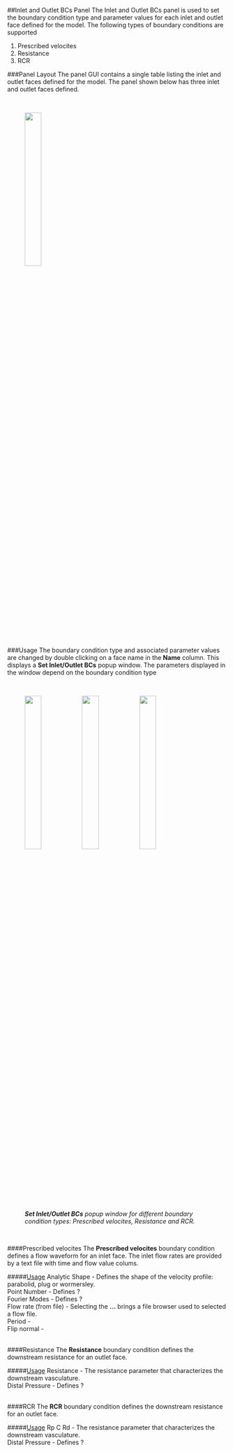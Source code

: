 
##Inlet and Outlet BCs Panel
The Inlet and Outlet BCs panel is used to set the boundary condition type and parameter values for each inlet and outlet 
face defined for the model. The following types of boundary conditions are supported
<ol>
  <li>Prescribed velocites</li>
  <li>Resistance</li>
  <li>RCR</li>
</ol>

###Panel Layout
The panel GUI contains a single table listing the inlet and outlet faces defined for the model. The panel shown below has 
three inlet and outlet faces defined.

<br>
<figure>
  <img src="documentation/1d_simulation/imgs/bcs-panel.png" style="float: left; width: 30%; margin-right: 1%; margin-bottom: 0.5em;">
  <p style="clear: both;">
</figure>
<br>

###Usage 
The boundary condition type and associated parameter values are changed by double clicking on a face name in the **Name** column. 
This displays a **Set Inlet/Outlet BCs** popup window. The parameters displayed in the window depend on the boundary condition
type

<br>
<figure>
  <img src="documentation/1d_simulation/imgs/bcs-pres-vel.png" style="float: left; width: 30%; margin-right: 1%; margin-bottom: 0.5em;">
  <img src="documentation/1d_simulation/imgs/bcs-res.png" style="float: left; width: 30%; margin-right: 1%; margin-bottom: 0.5em;">
  <img src="documentation/1d_simulation/imgs/bcs-rcr.png" style="float: left; width: 30%; margin-right: 1%; margin-bottom: 0.5em;">
  <p style="clear: both;">
  <figcaption> <i><b>Set Inlet/Outlet BCs</b> popup window for different boundary condition types: Prescribed velocites, Resistance and RCR.</i></figcaption>
</figure>
<br>


####Prescribed velocites 
The **Prescribed velocites** boundary condition defines a flow waveform for an inlet face. The inlet flow rates are provided by a text file
with time and flow value colums. 

#####<u>Usage</u>
Analytic Shape - Defines the shape of the velocity profile: parabolid, plug or wormersley.
<br>
Point Number - Defines ?
<br>
Fourier Modes - Defines ?
<br>
Flow rate (from file) - Selecting the **...** brings a file browser used to selected a flow file. 
<br>
Period - 
<br>
Flip normal - 
<br>
<br>


####Resistance 
The **Resistance** boundary condition defines the downstream resistance for an outlet face. 

#####<u>Usage</u>
Resistance - The resistance parameter that characterizes the downstream vasculature.
<br>
Distal Pressure - Defines ?
<br>
<br>


####RCR 
The **RCR** boundary condition defines the downstream resistance for an outlet face. 

#####<u>Usage</u>
Rp C Rd - The resistance parameter that characterizes the downstream vasculature.
<br>
Distal Pressure - Defines ?

